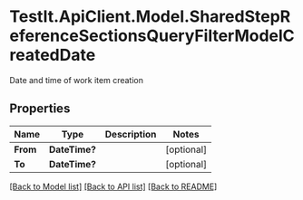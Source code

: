 # TestIt.ApiClient.Model.SharedStepReferenceSectionsQueryFilterModelCreatedDate
Date and time of work item creation

## Properties

Name | Type | Description | Notes
------------ | ------------- | ------------- | -------------
**From** | **DateTime?** |  | [optional] 
**To** | **DateTime?** |  | [optional] 

[[Back to Model list]](../README.md#documentation-for-models) [[Back to API list]](../README.md#documentation-for-api-endpoints) [[Back to README]](../README.md)

